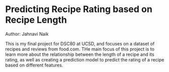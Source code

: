# Predicting Recipe Rating based on Recipe Length
Author: Jahnavi Naik

This is my final project for DSC80 at UCSD, and focuses on a dataset of recipes and reviews from food.com. THe main focus of this project is to learn more about the relationship between the length of a recipe and its rating, as well as creating a prediction model to predict the rating of a recipe based on different features.
